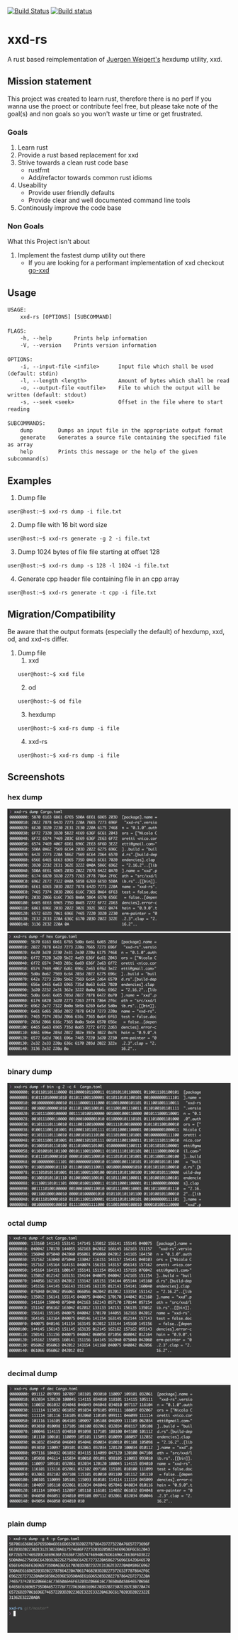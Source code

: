 [![Build Status](https://travis-ci.org/Nicoretti/xxd-rs.svg?branch=master)](https://travis-ci.org/Nicoretti/xxd-rs)
[![Build status](https://ci.appveyor.com/api/projects/status/nki2w285pjq73jhk/branch/master?svg=true)](https://ci.appveyor.com/project/Nicoretti/xxd-rs/branch/master)

# xxd-rs
A rust based reimplementation of [Juergen Weigert's](jnweiger@informatik.uni-erlangen.de) hexdump utility, xxd.

## Mission statement
This project was created to learn rust, therefore there is no perf
If you wanna use the proect or contribute feel free, but please take note
of the goal(s) and non goals so you won't waste ur time or get frustrated.

### Goals
1. Learn rust
2. Provide a rust based replacement for xxd
3. Strive towards a clean rust code base
    - rustfmt
    - Add/refactor towards common rust idioms
4. Useability
    - Provide user friendly defaults
    - Provide clear and well documented command line tools
5. Continously improve the code base


### Non Goals
What this Project isn't about

1. Implement the fastest dump utility out there
    - If you are looking for a performant implementation of xxd
      checkout [go-xxd](https://github.com/felixge/go-xxd)

## Usage
```
USAGE:
    xxd-rs [OPTIONS] [SUBCOMMAND]

FLAGS:
    -h, --help       Prints help information
    -V, --version    Prints version information

OPTIONS:
    -i, --input-file <infile>      Input file which shall be used (default: stdin)
    -l, --length <length>          Amount of bytes which shall be read
    -o, --output-file <outfile>    File to which the output will be written (default: stdout)
    -s, --seek <seek>              Offset in the file where to start reading

SUBCOMMANDS:
    dump        Dumps an input file in the appropriate output format
    generate    Generates a source file containing the specified file as array
    help        Prints this message or the help of the given subcommand(s)
```

## Examples
1. Dump file
```
user@host:~$ xxd-rs dump -i file.txt
```

2. Dump file with 16 bit word size
```
user@host:~$ xxd-rs generate -g 2 -i file.txt
```

3. Dump 1024 bytes of file file starting at offset 128
```
user@host:~$ xxd-rs dump -s 128 -l 1024 -i file.txt
```

4. Generate cpp header file containing file in an cpp array
```
user@host:~$ xxd-rs generate -t cpp -i file.txt
```

## Migration/Compatibility
Be aware that the output formats (especially the default) of hexdump, xxd, od, and xxd-rs differ.

1. Dump file
    1. xxd
    ```
    user@host:~$ xxd file
    ```
    2. od
    ```
    user@host:~$ od file
    ```
    3. hexdump
    ```
    user@host:~$ xxd-rs dump -i file
    ```
    4. xxd-rs
    ```
    user@host:~$ xxd-rs dump -i file
    ```

## Screenshots
### hex dump
![hex_dump_upper](resources/screen_shot_hex_upper.png)
![hex_dump_lower](resources/screen_shot_hex_lower.png)
### binary dump
![binary_dump](resources/screen_shot_bin.png)

### octal dump
![octal_dump](resources/screen_shot_oct.png)

### decimal dump
![octal_dump](resources/screen_shot_dec.png)

### plain dump
![plain_dump](resources/screen_shot_plain.png)

